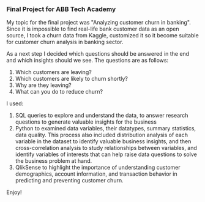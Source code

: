### Final Project for ABB Tech Academy

My topic for the final project was "Analyzing customer churn in banking". Since it is impossible to find real-life bank customer data as an open source, I took a churn data from Kaggle, customized it so it become suitable for customer churn analysis in banking sector. 

As a next step I decided which questions should be answered in the end and which insights should we see. The questions are as follows:
1. Which customers are leaving?
2. Which customers are likely to churn shortly?
3. Why are they leaving?
4. What can you do to reduce churn?

I used:
1. SQL queries to explore and understand the data, to answer research questions to generate valuable insights for the business
2. Python to examined data variables, their datatypes, summary statistics, data quality. This process also included distribution analysis of each variable in the dataset to identify valuable business insights, and then cross-correlation analysis to study relationships between variables, and identify variables of interests that can help raise data questions to solve the business problem at hand.
3. QlikSense to highlight the importance of understanding customer demographics, account information, and transaction behavior in predicting and preventing customer churn. 

Enjoy!

